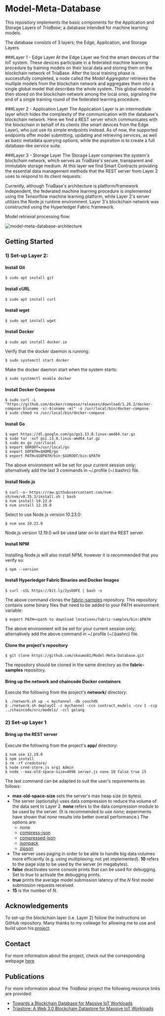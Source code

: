 # Model-Meta-Database

This repository implements the basic components for the Application and Storage Layers of _TriaBase_; a database intended for machine learning models.

The database consists of 3 layers; the Edge, Application, and Storage Layers.

###Layer 1 - Edge Layer
At the Edge Layer we find the smart devices of the IoT system. These devices participate in a federated machine learning procedure by training models on their local data and storing them on the blockchain network of TriaBase. After the local training phase is successfully completed, a node called the _Model Aggregator_ retrieves the multiple models from the blockchain network and aggregates them into a single global model that describes the whole system. This global model is then stored on the blockchain network among the local ones, signaling the end of a single training round of the federated learning procedure.

###Layer 2 - Application Layer
The Application Layer is an intermediate layer which hides the complexity of the communication with the database's blockchain network. Here we find a REST server which communicates with the blockchain in behalf of its clients (the smart devices from the Edge Layer), who just use its simple endpoints instead. As of now, the supported endpoints offer model submitting, updating and retrieving services, as well as basic metadata querying options, while the aspiration is to create a full database-like service suite.

###Layer 3 - Storage Layer
The Storage Layer comprises the system's blockchain network, which serves as TriaBase's secure, transparent and immutable storage medium. At this layer we find Smart Contracts providing the essential data management methods that the REST server from Layer 2 uses to respond to its client requests.


Currently, although TriaBase's architecture is platform/framework independent, the federated machine learning procedure is implemented using the Tensorflow machine learning platform, while Layer 2's server utilizes the Node.js runtime environment. Layer 3's blockchain network was constructed using the Hyperledger Fabric framework.


Model retrieval processing flow:

![model-meta-database-architecture](https://i.imgur.com/GMZBIJG.png)



## Getting Started
### 1) Set-up Layer 2:
#### Install Git
```
$ sudo apt install git
```


#### Install cURL
```
$ sudo apt install curl
```


#### Install wget
```
$ sudo apt install wget
```


#### Install Docker
```
$ sudo apt install docker.io
```

Verify that the docker daemon is running:
```
$ sudo systemctl start docker
```

Make the docker daemon start when the system starts:
```
$ sudo systemctl enable docker
```


#### Install Docker Compose
```
$ sudo curl -L "https://github.com/docker/compose/releases/download/1.26.2/docker-compose-$(uname -s)-$(uname -m)" -o /usr/local/bin/docker-compose
$ sudo chmod +x /usr/local/bin/docker-compose
```


#### Install Go
```
$ wget https://dl.google.com/go/go1.13.8.linux-amd64.tar.gz
$ sudo tar -xvf go1.13.8.linux-amd64.tar.gz
$ sudo mv go /usr/local
$ export GOROOT=/usr/local/go
$ export GOPATH=$HOME/go
$ export PATH=$GOPATH/bin:$GOROOT/bin:$PATH
```
The above environment will be set for your current session only; alternatively add the last 3 commands in \~/.profile (\~/.bashrc) file.


#### Install Node.js
```
$ curl -o- https://raw.githubusercontent.com/nvm-sh/nvm/v0.35.3/install.sh | bash
$ nvm install 10.23.0
$ nvm install 12.19.0
```

Select to use Node.js version 10.23.0:
```
$ nvm use 10.23.0
```
Node.js version 12.19.0 will be used later on to start the REST server.


#### Install NPM
Installing Node.js will also install NPM, however it is recommended that you verify so:
```
$ npm --version
```


#### Install Hyperledger Fabric Binaries and Docker Images
```
$ curl -sSL https://bit.ly/2ysbOFE | bash -s
```
The above command clones the [fabric-samples](https://github.com/hyperledger/fabric-samples) repository. This repository contains some binary files that need to be added to your PATH environment variable:
```
$ export PATH=<path to download location>/fabric-samples/bin:$PATH
```
The above environment will be set for your current session only; alternatively add the above command in \~/.profile (\~/.bashrc) file.


#### Clone the project's repository
```
$ git clone https://github.com/skoumo01/Model-Meta-Database.git
```
The repository should be cloned in the same directory as the **fabric-samples** repository.


#### Bring up the network and chaincode Docker containers
Execute the following from the project's **network/** directory:
```
$ ./network.sh up -c mychannel -db couchdb
$ ./network.sh deployCC -c mychannel -ccn contract_models -ccv 1 -ccp ../chaincode/src/models/ -ccl golang
```


### 2) Set-up Layer 1
#### Bring up the REST server
Execute the following from the project's **app/** directory:
```
$ nvm use 12.19.0
$ npm install
$ rm -rf credstore/
$ node cred-store.js org1 Admin
$ node --max-old-space-size=4096 server.js none 10 false true 15
```
The last command can be adapted to suit the user's requirements as follows:
- **max-old-space-size** sets the server's max heap size (in bytes).
- The server (optionally) uses data compression to reduce tha volume of the data sent to Layer 2. **none** refers to the data compression module to be used by the server.
  (It is recommended to use *none*; experiments have shown that *none* results into better overall performance.)
  The options are:
  - none
  - [compress-json](https://www.npmjs.com/package/compress-json)
  - [compressed-json](https://www.npmjs.com/package/compressed-json)
  - [jsonpack](https://www.npmjs.com/package/jsonpack)
  - [zipson](https://www.npmjs.com/package/zipson)
- The server uses paging in order to be able to handle big data volumes more efficiently (e.g. using multiplexing; not yet implemented). **10** refers to the page size to be used by the server (in megabytes).
- **false** deactivates some console prints that can be used for debugging. Set to *true* to activate the debugging prints.
- **true** prints the average model submission latency of the _N_ first model submission requests received.
- **15** is the number of _N_.


## Acknowledgements
To set-up the blockchain layer (i.e. Layer 2) follow the instructions on  GitHub repository. Many thanks to my colleage for allowing me to use and build upon his [project](https://github.com/Erodotos/Hyperledger-Fabric-Network).

## Contact
For more information about the project, check out the corresponding webpage [here](https://www.cs.ucy.ac.cy/projects/blockdb/index.html)

## Publications
For more information about the _TriaBase_ project the following resource links are provided:
- [Towards a Blockchain Database for Massive IoT Workloads](https://www.cs.ucy.ac.cy/~dzeina/papers/blockdm21-triabase.pdf)
- [Triastore: A Web 3.0 Blockchain Datastore for Massive IoT Workloads](https://www.cs.ucy.ac.cy/~dzeina/papers/mdm21-triastore.pdf)

